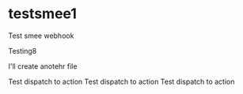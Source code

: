 # testsmee1
Test smee webhook

Testing8

I'll create anotehr file

Test dispatch to action
Test dispatch to action
Test dispatch to action
